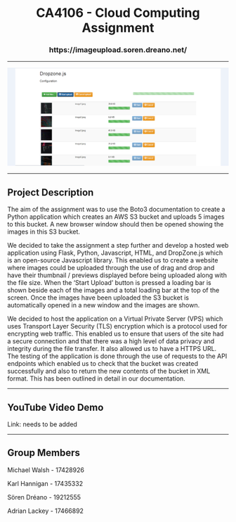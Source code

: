 <h1> <div align="center"> CA4106 - Cloud Computing Assignment </div> </h1>
<h3> <div align="center"> https://imageupload.soren.dreano.net/ </div> </h3>

<hr>
<div align="center"> <img src="final_screenshots/3.PNG"> </div>
<hr>

<h2> Project Description </h2>
<p> The aim of the assignment was to use the Boto3 documentation to create a Python application which creates an AWS S3 bucket and uploads 5 images to this bucket. A new browser window should then be opened showing the images in this S3 bucket. </p>

<p> We decided to take the assignment a step further and develop a hosted web application using Flask, Python, Javascript, HTML, and DropZone.js which is an open-source Javascript library. This enabled us to create a website where images could be uploaded through the use of drag and drop and have their thumbnail / previews displayed before being uploaded along with the file size. When the ‘Start Upload’ button is pressed a loading bar is shown beside each of the images and a total loading bar at the top of the screen. Once the images have been uploaded the S3 bucket is automatically opened in a new window and the images are shown. </p>

<p> We decided to host the application on a Virtual Private Server (VPS) which uses Transport Layer Security (TLS) encryption which is a protocol used for encrypting web traffic. This enabled us to ensure that users of the site had a secure connection and that there was a high level of data privacy and integrity during the file transfer. It also allowed us to have a HTTPS URL. The testing of the application is done through the use of requests to the API endpoints which enabled us to check that the bucket was created successfully and also to return the new contents of the bucket in XML format. This has been outlined in detail in our documentation.
<hr>

<h2> YouTube Video Demo </h2>
Link: needs to be added
<hr>

<h2> Group Members </h2>
<p> Michael Walsh - 17428926 </p>
<p> Karl Hannigan - 17435332 </p>
<p> Sören Dréano - 19212555 </p>
<p> Adrian Lackey - 17466892 </p>

